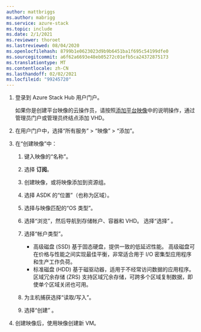 ```yaml
---
author: mattbriggs
ms.author: mabrigg
ms.service: azure-stack
ms.topic: include
ms.date: 2/1/2021
ms.reviewer: thoroet
ms.lastreviewed: 08/04/2020
ms.openlocfilehash: 8799b1e0623023d9b9b6451ba1f695c54199dfe0
ms.sourcegitcommit: a6f62a6693e48eb05272c01efb5ca24372875173
ms.translationtype: MT
ms.contentlocale: zh-CN
ms.lasthandoff: 02/02/2021
ms.locfileid: "99245720"
---
```

1. 登录到 Azure Stack Hub 用户门户。

    如果你是创建平台映像的云操作员，请按照[添加平台映像](../operator/azure-stack-add-vm-image.md#add-a-platform-image)中的说明操作，通过管理员门户或管理员终结点添加 VHD。

2. 在用户门户中，选择“所有服务” > “映像” > “添加”。

3. 在“创建映像”中：

    1. 键入映像的“名称”。
    2. 选择 **订阅**。
    3. 创建映像，或将映像添加到资源组。
    4. 选择 ASDK 的“位置”（也称为区域）。
    5. 选择与映像匹配的“OS 类型”。
    6. 选择“浏览”，然后导航到存储帐户、容器和 VHD。 选择“选择”  。
    5. 选择“帐户类型”。
        - 高级磁盘 (SSD) 基于固态硬盘，提供一致的低延迟性能。 高级磁盘可在价格与性能之间实现最佳平衡，非常适合用于 I/O 密集型应用程序和生产工作负荷。  
        - 标准磁盘 (HDD) 基于磁驱动器，适用于不经常访问数据的应用程序。 区域冗余存储 (ZRS) 支持区域冗余存储，可跨多个区域复制数据，即使单个区域关闭也可用。

    8. 为主机捕获选择“读取/写入”。
    9. 选择“创建” 。

4. 创建映像后，使用映像创建新 VM。